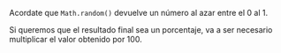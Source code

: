 Acordate que `Math.random()` devuelve un número al azar entre el 0 al 1. 

Si queremos que el resultado final sea un porcentaje, va a ser necesario multiplicar el valor obtenido por 100.